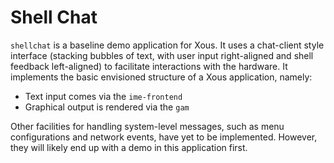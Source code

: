 # Shell Chat

`shellchat` is a baseline demo application for Xous. It uses a chat-client
style interface (stacking bubbles of text, with user input right-aligned
and shell feedback left-aligned) to facilitate interactions with the hardware.
It implements the basic envisioned structure of a Xous application, namely:

 - Text input comes via the `ime-frontend`
 - Graphical output is rendered via the `gam`

Other facilities for handling system-level messages, such as menu configurations
and network events, have yet to be implemented. However, they will likely end up
with a demo in this application first.

